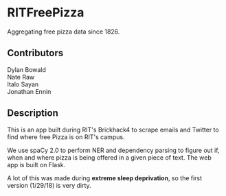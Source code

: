 # RITFreePizza
Aggregating free pizza data since 1826.

Contributors<br>
------
Dylan Bowald<br>
Nate Raw<br>
Italo Sayan<br>
Jonathan Ennin

Description<br>
------
This is an app built during RIT's Brickhack4 to scrape emails and Twitter to find where free Pizza is on RIT's campus.

We use spaCy 2.0 to perform NER and dependency parsing to figure out if, when and where pizza is being offered
in a given piece of text. The web app is built on Flask.

A lot of this was made during __extreme sleep deprivation__, so the first version (1/29/18) is very dirty.


